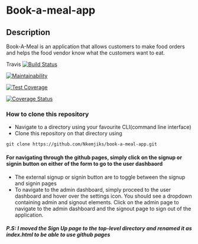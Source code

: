 # Book-a-meal-app

## Description
Book-A-Meal is an application that allows customers to make food orders and helps the food vendor know what the customers want to eat. 

Travis
[![Build Status](https://travis-ci.org/Nkemjiks/book-a-meal-app.svg?branch=development)](https://travis-ci.org/Nkemjiks/book-a-meal-app)

[![Maintainability](https://api.codeclimate.com/v1/badges/a99a88d28ad37a79dbf6/maintainability)](https://codeclimate.com/github/codeclimate/codeclimate/maintainability)

[![Test Coverage](https://api.codeclimate.com/v1/badges/a99a88d28ad37a79dbf6/test_coverage)](https://codeclimate.com/github/codeclimate/codeclimate/test_coverage)

[![Coverage Status](https://coveralls.io/repos/github/Nkemjiks/book-a-meal-app/badge.svg?branch=development)](https://coveralls.io/github/Nkemjiks/book-a-meal-app?branch=development)

### How to clone this repository
+   Navigate to a directory using your favourite CLI(command line interface)
+   Clone this repository on that directory using 
```
git clone https://github.com/Nkemjiks/book-a-meal-app.git
```

#### For navigating through the github pages, simply click on the signup or signin button on either of the form to go to the user dashbaord
+ The external signup or signin button are to toggle between the signup and signin pages
+ To navigate to the admin dashboard, simply proceed to the user dashboard and hover over the settings     icon. You should see a dropdown containing admin and signout elements. Click on the admin page to       navigate to the admin dashboard and the signout page to sign out of the application.

##### P.S: I moved the Sign Up page to the top-level directory and renamed it as index.html to be able to use github pages